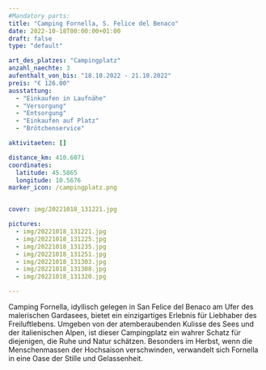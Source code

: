 ```yaml
---
#Mandatory parts:
title: "Camping Fornella, S. Felice del Benaco"
date: 2022-10-18T00:00:00+01:00
draft: false
type: "default"

art_des_platzes: "Campingplatz"
anzahl_naechte: 3
aufenthalt_von_bis: "18.10.2022 - 21.10.2022"
preis: "€ 126.00"
ausstattung:
  - "Einkaufen in Laufnähe"
  - "Versorgung"
  - "Entsorgung"
  - "Einkaufen auf Platz"
  - "Brötchenservice"

aktivitaeten: []

distance_km: 410.6071
coordinates:
  latitude: 45.5865
  longitude: 10.5676
marker_icon: /campingplatz.png


cover: img/20221018_131221.jpg

pictures:
  - img/20221018_131221.jpg
  - img/20221018_131225.jpg
  - img/20221018_131235.jpg
  - img/20221018_131251.jpg
  - img/20221018_131303.jpg
  - img/20221018_131308.jpg
  - img/20221018_131320.jpg

---
```

Camping Fornella, idyllisch gelegen in San Felice del Benaco am Ufer des malerischen Gardasees, bietet ein einzigartiges Erlebnis für Liebhaber des Freiluftlebens. Umgeben von der atemberaubenden Kulisse des Sees und der italienischen Alpen, ist dieser Campingplatz ein wahrer Schatz für diejenigen, die Ruhe und Natur schätzen. Besonders im Herbst, wenn die Menschenmassen der Hochsaison verschwinden, verwandelt sich Fornella in eine Oase der Stille und Gelassenheit.